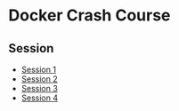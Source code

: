 # Docker Crash Course

## Session

- [Session 1](SESSION_1.md)
- [Session 2](SESSION_2.md)
- [Session 3](SESSION_3.md)
- [Session 4](SESSION_4.md)
